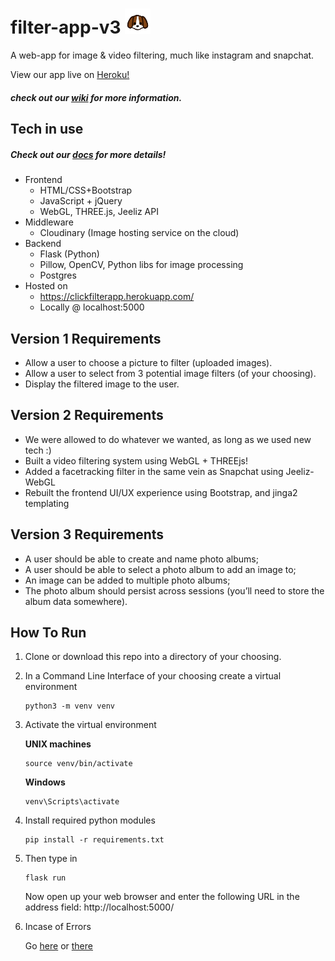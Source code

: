 # filter-app-v3 <img src="readmelogo.png" width="8%" height="8%" />
A web-app for image & video filtering, much like instagram and snapchat.

View our app live on [Heroku!](https://clickfilterapp.herokuapp.com/ "https://clickfilterapp.herokuapp.com/")

##### check out our [wiki](https://github.com/kre64/filter-app-v1/wiki) for more information.
## Tech in use
##### Check out our [docs](https://github.com/kre64/filter-app-v1/tree/master/docs) for more details!
* Frontend
  * HTML/CSS+Bootstrap
  * JavaScript + jQuery
  * WebGL, THREE.js, Jeeliz API
* Middleware
  * Cloudinary (Image hosting service on the cloud)
* Backend
  * Flask (Python)
  * Pillow, OpenCV, Python libs for image processing
  * Postgres
* Hosted on
  * https://clickfilterapp.herokuapp.com/
  * Locally @ localhost:5000

## Version 1 Requirements
* Allow a user to choose a picture to filter (uploaded images).
* Allow a user to select from 3 potential image filters (of your choosing).
* Display the filtered image to the user.

## Version 2 Requirements
* We were allowed to do whatever we wanted, as long as we used new tech :)
* Built a video filtering system using WebGL + THREEjs!
* Added a facetracking filter in the same vein as Snapchat using Jeeliz-WebGL
* Rebuilt the frontend UI/UX experience using Bootstrap, and jinga2 templating

## Version 3 Requirements
* A user should be able to create and name photo albums;
* A user should be able to select a photo album to add an image to;
* An image can be added to multiple photo albums;
* The photo album should persist across sessions (you’ll need to store the album data somewhere).

## How To Run
1. Clone or download this repo into a directory of your choosing.
2. In a Command Line Interface of your choosing create a virtual environment

   ```
   python3 -m venv venv
   ```
3. Activate the virtual environment

   **UNIX machines**
   ```
   source venv/bin/activate
   ```
   **Windows**
   ```
   venv\Scripts\activate
   ```
4. Install required python modules
   ```
   pip install -r requirements.txt
   ```
5. Then type in 
   ```
   flask run
   ```
   Now open up your web browser and enter the following URL in the address field:
   http://localhost:5000/
6. Incase of Errors

   Go [here](http://flask.pocoo.org/docs/dev/cli/ "Command Line Interface") or
   [there](http://flask.pocoo.org/docs/1.0/installation/ "Installation")
